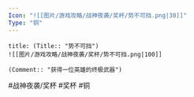 ```yaml
---
Icon: "![[图片/游戏攻略/战神夜袭/奖杯/势不可挡.png|30]]"
Type: "铜"
---
```

```ad-common-bronze-trophy
title: (Title:: "势不可挡")
![[图片/游戏攻略/战神夜袭/奖杯/势不可挡.png|100]]

(Comment:: "获得一位英雄的终极武器")
```

#战神夜袭/奖杯 #奖杯 #铜

